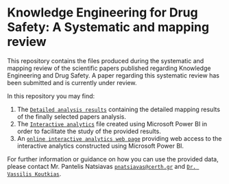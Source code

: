 # Knowledge Engineering for Drug Safety: A Systematic and mapping review
This repository contains the files produced during the systematic and mapping review of the scientific papers published regarding Knowledge Engineering and Drug Safety. A paper regarding this systematic review has been submitted and is currently under review.

In this repository you may find:
1. The [`Detailed analysis results`](https://github.com/inab-certh/Knowledge-Engineering-for-Drug-Safety-Systematic-and-mapping-review/blob/master/Detailed_analysis_results.xlsx) containing the detailed mapping results of the finally selected papers analysis.
2. The [`Interactive analytics`](https://github.com/inab-certh/Knowledge-Engineering-for-Drug-Safety-Systematic-and-mapping-review/blob/master/Interactive_analytics.pbix) file created using Microsoft Power BI in order to facilitate the study of the provided results.
3. An [`online interactive analytics web page`](analytics) providing web access to the interactive analytics constructed using Microsoft Power BI.

For further information or guidance on how you can use the provided data, please contact Mr. Pantelis Natsiavas [`pnatsiavas@certh.gr`](mailto:pnatsiavas@certh.gr) and [`Dr. Vassilis Koutkias`](mailto:vkoutkias@certh.gr).
